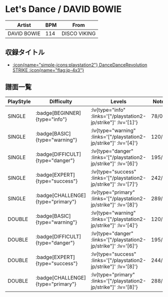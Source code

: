 # Let's Dance / DAVID BOWIE

|Artist|BPM|From|
|------|---|----|
|DAVID BOWIE|114|DISCO VIKING|

## 収録タイトル

- [ :icon{name="simple-icons:playstation2"} DanceDanceRevolution STRIKE :icon{name="flag:jp-4x3"} ](/playstation2-jp/strike)

## 譜面一覧

|PlayStyle|Difficulty|Levels|Notes|Movie|
|---------|----------|------|-----|-----|
|SINGLE| :badge[BEGINNER]{type="info"} | :lv{type="info" :links='["/playstation2-jp/strike"]' :lv='[1]'} |78/0||
|SINGLE| :badge[BASIC]{type="warning"} | :lv{type="warning" :links='["/playstation2-jp/strike"]' :lv='[4]'} |120/8||
|SINGLE| :badge[DIFFICULT]{type="danger"} | :lv{type="danger" :links='["/playstation2-jp/strike"]' :lv='[6]'} |195/23||
|SINGLE| :badge[EXPERT]{type="success"} | :lv{type="success" :links='["/playstation2-jp/strike"]' :lv='[7]'} |242/7||
|SINGLE| :badge[CHALLENGE]{type="primary"} | :lv{type="primary" :links='["/playstation2-jp/strike"]' :lv='[8]'} |289/13||
|DOUBLE| :badge[BASIC]{type="warning"} | :lv{type="warning" :links='["/playstation2-jp/strike"]' :lv='[4]'} |120/8||
|DOUBLE| :badge[DIFFICULT]{type="danger"} | :lv{type="danger" :links='["/playstation2-jp/strike"]' :lv='[6]'} |195/23||
|DOUBLE| :badge[EXPERT]{type="success"} | :lv{type="success" :links='["/playstation2-jp/strike"]' :lv='[8]'} |244/11||
|DOUBLE| :badge[CHALLENGE]{type="primary"} | :lv{type="primary" :links='["/playstation2-jp/strike"]' :lv='[8]'} |288/8||
